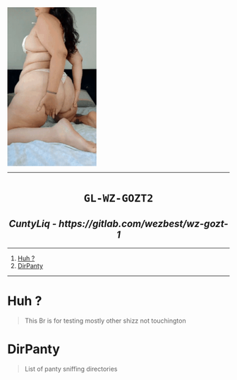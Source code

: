 
<img src="./gwz/bb1.gif" width="40%" align="center">

---

<h1 align="center"><code> GL-WZ-GOZT2 </code></h1>
<h2 align="center"><i> CuntyLiq - https://gitlab.com/wezbest/wz-gozt-1</i></h1>

----
1. [Huh ?](#huh-)
2. [DirPanty](#dirpanty)

----

# Huh ? 

> This Br is for testing mostly other shizz not touchington 

# DirPanty 

> List of panty sniffing directories 

